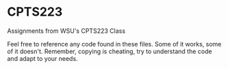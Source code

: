 # CPTS223
Assignments from WSU's CPTS223 Class

Feel free to reference any code found in these files. Some of it works, some of it doesn't. Remember, copying is cheating, try to understand the code and adapt to your needs.
